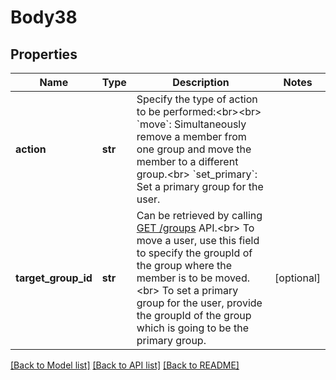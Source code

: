 # Body38

## Properties
Name | Type | Description | Notes
------------ | ------------- | ------------- | -------------
**action** | **str** | Specify the type of action to be performed:&lt;br&gt;&lt;br&gt; &#x60;move&#x60;: Simultaneously remove a member from one group and move the member to a different group.&lt;br&gt; &#x60;set_primary&#x60;: Set a primary group for the user.  | 
**target_group_id** | **str** | Can be retrieved by calling [GET /groups](https://marketplace.zoom.us/docs/api-reference/zoom-api/groups/groups) API.&lt;br&gt;  To move a user, use this field to specify the groupId of the group where the member is to be moved.&lt;br&gt;  To set a primary group for the user, provide the groupId of the group which is going to be the primary group. | [optional] 

[[Back to Model list]](../README.md#documentation-for-models) [[Back to API list]](../README.md#documentation-for-api-endpoints) [[Back to README]](../README.md)

